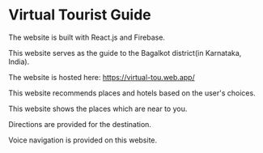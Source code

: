 # Virtual Tourist Guide

The website is built with React.js and Firebase.

This website serves as the guide to the Bagalkot district(in Karnataka, India). 

The website is hosted here: https://virtual-tou.web.app/

This website recommends places and hotels based on the user's choices.

This website shows the places which are near to you.

Directions are provided for the destination.

Voice navigation is provided on this website.
